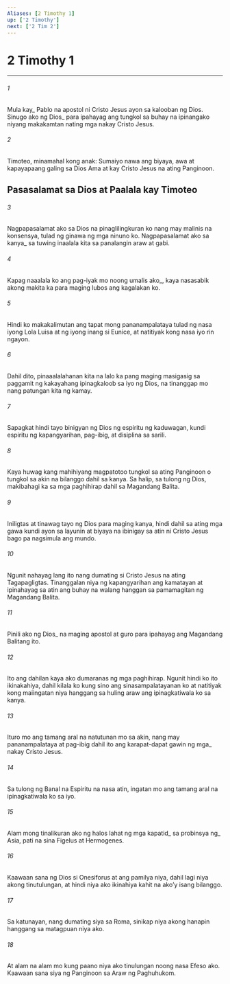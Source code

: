 ```yaml
---
Aliases: [2 Timothy 1]
up: ['2 Timothy']
next: ['2 Tim 2']
---
```

# 2 Timothy 1

***






















###### 1 










Mula kay_ Pablo na apostol ni Cristo Jesus ayon sa kalooban ng Dios. Sinugo ako ng Dios_ para ipahayag ang tungkol sa buhay na ipinangako niyang makakamtan nating mga nakay Cristo Jesus. 





















###### 2 










Timoteo, minamahal kong anak: Sumaiyo nawa ang biyaya, awa at kapayapaang galing sa Dios Ama at kay Cristo Jesus na ating Panginoon.

## Pasasalamat sa Dios at Paalala kay Timoteo 





















###### 3 










Nagpapasalamat ako sa Dios na pinaglilingkuran ko nang may malinis na konsensya, tulad ng ginawa ng mga ninuno ko. Nagpapasalamat ako sa kanya_ sa tuwing inaalala kita sa panalangin araw at gabi. 





















###### 4 










Kapag naaalala ko ang pag-iyak mo noong umalis ako_, kaya nasasabik akong makita ka para maging lubos ang kagalakan ko. 





















###### 5 










Hindi ko makakalimutan ang tapat mong pananampalataya tulad ng nasa iyong Lola Luisa at ng iyong inang si Eunice, at natitiyak kong nasa iyo rin ngayon. 





















###### 6 










Dahil dito, pinaaalalahanan kita na lalo ka pang maging masigasig sa paggamit ng kakayahang ipinagkaloob sa iyo ng Dios, na tinanggap mo nang patungan kita ng kamay. 





















###### 7 










Sapagkat hindi tayo binigyan ng Dios ng espiritu ng kaduwagan, kundi espiritu ng kapangyarihan, pag-ibig, at disiplina sa sarili. 





















###### 8 










Kaya huwag kang mahihiyang magpatotoo tungkol sa ating Panginoon o tungkol sa akin na bilanggo dahil sa kanya. Sa halip, sa tulong ng Dios, makibahagi ka sa mga paghihirap dahil sa Magandang Balita. 





















###### 9 










Iniligtas at tinawag tayo ng Dios para maging kanya, hindi dahil sa ating mga gawa kundi ayon sa layunin at biyaya na ibinigay sa atin ni Cristo Jesus bago pa nagsimula ang mundo. 





















###### 10 










Ngunit nahayag lang ito nang dumating si Cristo Jesus na ating Tagapagligtas. Tinanggalan niya ng kapangyarihan ang kamatayan at ipinahayag sa atin ang buhay na walang hanggan sa pamamagitan ng Magandang Balita. 





















###### 11 










Pinili ako ng Dios_ na maging apostol at guro para ipahayag ang Magandang Balitang ito. 





















###### 12 










Ito ang dahilan kaya ako dumaranas ng mga paghihirap. Ngunit hindi ko ito ikinakahiya, dahil kilala ko kung sino ang sinasampalatayanan ko at natitiyak kong maiingatan niya hanggang sa huling araw ang ipinagkatiwala ko sa kanya. 





















###### 13 










Ituro mo ang tamang aral na natutunan mo sa akin, nang may pananampalataya at pag-ibig dahil ito ang karapat-dapat gawin ng mga_ nakay Cristo Jesus. 





















###### 14 










Sa tulong ng Banal na Espiritu na nasa atin, ingatan mo ang tamang aral na ipinagkatiwala ko sa iyo. 





















###### 15 










Alam mong tinalikuran ako ng halos lahat ng mga kapatid_ sa probinsya ng_ Asia, pati na sina Figelus at Hermogenes. 





















###### 16 










Kaawaan sana ng Dios si Onesiforus at ang pamilya niya, dahil lagi niya akong tinutulungan, at hindi niya ako ikinahiya kahit na akoʼy isang bilanggo. 





















###### 17 










Sa katunayan, nang dumating siya sa Roma, sinikap niya akong hanapin hanggang sa matagpuan niya ako. 





















###### 18 










At alam na alam mo kung paano niya ako tinulungan noong nasa Efeso ako. Kaawaan sana siya ng Panginoon sa Araw ng Paghuhukom.
